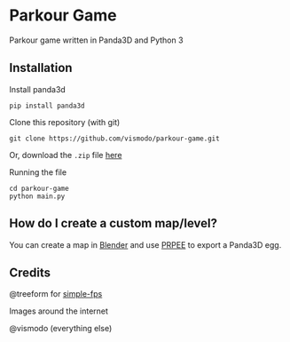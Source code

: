 # Parkour Game

Parkour game written in Panda3D and Python 3

## Installation

Install panda3d
```shell
pip install panda3d
```

Clone this repository (with git)

```shell
git clone https://github.com/vismodo/parkour-game.git
```

Or, download the `.zip` file [here](https://github.com/vismodo/parkour-game/archive/refs/heads/main.zip)

Running the file

```
cd parkour-game
python main.py
```

## How do I create a custom map/level?

You can create a map in [Blender](https://www.blender.org/) and use [PRPEE](https://github.com/kergalym/PRPEE) to export a Panda3D egg.

## Credits

@treeform for [simple-fps](https://github.com/treeform/simple-fps/)

Images around the internet

@vismodo (everything else)